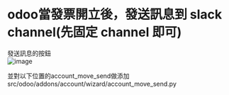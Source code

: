 # odoo當發票開立後，發送訊息到 slack channel(先固定 channel 即可)

發送訊息的按鈕<br/>
![image](https://github.com/user-attachments/assets/76517587-60b9-4f51-b818-70c477762902)

並對以下位置的account_move_send做添加
src/odoo/addons/account/wizard/account_move_send.py
